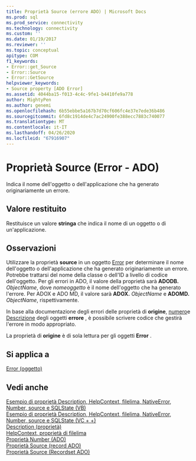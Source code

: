 ```yaml
---
title: Proprietà Source (errore ADO) | Microsoft Docs
ms.prod: sql
ms.prod_service: connectivity
ms.technology: connectivity
ms.custom: ''
ms.date: 01/19/2017
ms.reviewer: ''
ms.topic: conceptual
apitype: COM
f1_keywords:
- Error::get_Source
- Error::Source
- Error::GetSource
helpviewer_keywords:
- Source property [ADO Error]
ms.assetid: 4044ba15-f013-4c4c-9fe1-b4410fe9a778
author: MightyPen
ms.author: genemi
ms.openlocfilehash: 6b55ebbe5a167b7d70cf606fc4e37e7ede36b486
ms.sourcegitcommit: 6fd8c1914de4c7ac24900fe388ecc7883c740077
ms.translationtype: MT
ms.contentlocale: it-IT
ms.lasthandoff: 04/26/2020
ms.locfileid: "67916907"
---
```

# <a name="source-property-ado-error"></a>Proprietà Source (Error - ADO)
Indica il nome dell'oggetto o dell'applicazione che ha generato originariamente un errore.  
  
## <a name="return-value"></a>Valore restituito  
 Restituisce un valore **stringa** che indica il nome di un oggetto o di un'applicazione.  
  
## <a name="remarks"></a>Osservazioni  
 Utilizzare la proprietà **source** in un oggetto [Error](../../../ado/reference/ado-api/error-object.md) per determinare il nome dell'oggetto o dell'applicazione che ha generato originariamente un errore. Potrebbe trattarsi del nome della classe o dell'ID a livello di codice dell'oggetto. Per gli errori in ADO, il valore della proprietà sarà **ADODB.** _ObjectName_, dove *nomeoggetto* è il nome dell'oggetto che ha generato l'errore. Per ADOX e ADO MD, il valore sarà **ADOX.** _ObjectName_ e **ADOMD.** _ObjectName_, rispettivamente.  
  
 In base alla documentazione degli errori delle proprietà di **origine**, [numero](../../../ado/reference/ado-api/number-property-ado.md)e [Descrizione](../../../ado/reference/ado-api/description-property.md) degli oggetti **errore** , è possibile scrivere codice che gestirà l'errore in modo appropriato.  
  
 La proprietà di **origine** è di sola lettura per gli oggetti **Error** .  
  
## <a name="applies-to"></a>Si applica a  
 [Error (oggetto)](../../../ado/reference/ado-api/error-object.md)  
  
## <a name="see-also"></a>Vedi anche  
 [Esempio di proprietà Description, HelpContext, filelima, NativeError, Number, source e SQLState (VB)](../../../ado/reference/ado-api/description-helpcontext-helpfile-nativeerror-number-source-example-vb.md)   
 [Esempio di proprietà Description, HelpContext, filelima, NativeError, Number, source e SQLState (VC + +)](../../../ado/reference/ado-api/description-helpcontext-helpfile-nativeerror-number-source-example-vc.md)   
 [Description (proprietà)](../../../ado/reference/ado-api/description-property.md)   
 [HelpContext, proprietà di filelima](../../../ado/reference/ado-api/helpcontext-helpfile-properties.md)   
 [Proprietà Number (ADO)](../../../ado/reference/ado-api/number-property-ado.md)   
 [Proprietà Source (record ADO)](../../../ado/reference/ado-api/source-property-ado-record.md)   
 [Proprietà Source (Recordset ADO)](../../../ado/reference/ado-api/source-property-ado-recordset.md)
